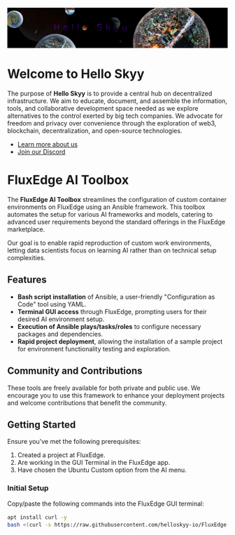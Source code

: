 ![Logo](frame_002.jpg)

# Welcome to Hello Skyy

The purpose of **Hello Skyy** is to provide a central hub on decentralized infrastructure. We aim to educate, document, and assemble the information, tools, and collaborative development space needed as we explore alternatives to the control exerted by big tech companies. We advocate for freedom and privacy over convenience through the exploration of web3, blockchain, decentralization, and open-source technologies.

- [Learn more about us](https://web.helloskyy.io)
- [Join our Discord](https://discord.io/techdufus)

# FluxEdge AI Toolbox

The **FluxEdge AI Toolbox** streamlines the configuration of custom container environments on FluxEdge using an Ansible framework. This toolbox automates the setup for various AI frameworks and models, catering to advanced user requirements beyond the standard offerings in the FluxEdge marketplace.

Our goal is to enable rapid reproduction of custom work environments, letting data scientists focus on learning AI rather than on technical setup complexities.

## Features

- **Bash script installation** of Ansible, a user-friendly "Configuration as Code" tool using YAML.
- **Terminal GUI access** through FluxEdge, prompting users for their desired AI environment setup.
- **Execution of Ansible plays/tasks/roles** to configure necessary packages and dependencies.
- **Rapid project deployment**, allowing the installation of a sample project for environment functionality testing and exploration.

## Community and Contributions

These tools are freely available for both private and public use. We encourage you to use this framework to enhance your deployment projects and welcome contributions that benefit the community.

## Getting Started

Ensure you've met the following prerequisites:

1. Created a project at FluxEdge.
2. Are working in the GUI Terminal in the FluxEdge app.
3. Have chosen the Ubuntu Custom option from the AI menu.

### Initial Setup

Copy/paste the following commands into the FluxEdge GUI terminal:

```bash
apt install curl -y
bash <(curl -s https://raw.githubusercontent.com/helloskyy-io/FluxEdge-AI-Toolbox/main/bash/AI_toolbox.sh)